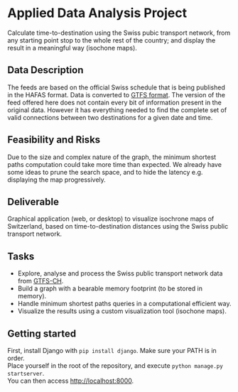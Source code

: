 # Applied Data Analysis Project

Calculate time-to-destination using the Swiss pubic transport network, from any starting point
stop to the whole rest of the country; and display the result in a meaningful way (isochone maps).

## Data Description
The feeds are based on the official Swiss schedule that is being published in the HAFAS format.
Data is converted to [GTFS format](http://www.transitwiki.org/TransitWiki/index.php?title=General_Transit_Feed_Specification).
The version of the feed offered here does not contain every bit of information present in the original data.
However it has everything needed to find the complete set of valid connections between two destinations for a
given date and time.

## Feasibility and Risks
Due to the size and complex nature of the graph, the minimum shortest paths computation could take more time than expected.
We already have some ideas to prune the search space, and to hide the latency e.g. displaying the map progressively.

## Deliverable
Graphical application (web, or desktop) to visualize isochrone maps of Switzerland, based on time-to-destination distances
using the Swiss public transport network.

## Tasks
 - Explore, analyse and process the Swiss public transport network data from [GTFS-CH](http://gtfs.geops.ch/).
 - Build a graph with a bearable memory footprint (to be stored in memory).
 - Handle minimum shortest paths queries in a computational efficient way.
 - Visualize the results using a custom visualization tool (isochone maps).


## Getting started
First, install Django with `pip install django`. Make sure your PATH is in order.<br>
Place yourself in the root of the repository, and execute `python manage.py startserver`.<br>
You can then access [http://localhost:8000](http://localhost:8000).
